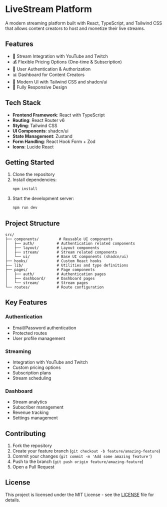 # LiveStream Platform

A modern streaming platform built with React, TypeScript, and Tailwind CSS that allows content creators to host and monetize their live streams.

## Features

- 🎥 Stream Integration with YouTube and Twitch
- 💰 Flexible Pricing Options (One-time & Subscription)
- 👥 User Authentication & Authorization
- 📊 Dashboard for Content Creators
- 🎨 Modern UI with Tailwind CSS and shadcn/ui
- 📱 Fully Responsive Design

## Tech Stack

- **Frontend Framework**: React with TypeScript
- **Routing**: React Router v6
- **Styling**: Tailwind CSS
- **UI Components**: shadcn/ui
- **State Management**: Zustand
- **Form Handling**: React Hook Form + Zod
- **Icons**: Lucide React

## Getting Started

1. Clone the repository
2. Install dependencies:
   ```bash
   npm install
   ```
3. Start the development server:
   ```bash
   npm run dev
   ```

## Project Structure

```
src/
├── components/         # Reusable UI components
│   ├── auth/          # Authentication related components
│   ├── layout/        # Layout components
│   ├── stream/        # Stream related components
│   └── ui/            # Base UI components (shadcn/ui)
├── hooks/             # Custom React hooks
├── lib/               # Utilities and type definitions
├── pages/             # Page components
│   ├── auth/          # Authentication pages
│   ├── dashboard/     # Dashboard pages
│   └── stream/        # Stream pages
└── routes/            # Route configuration
```

## Key Features

### Authentication
- Email/Password authentication
- Protected routes
- User profile management

### Streaming
- Integration with YouTube and Twitch
- Custom pricing options
- Subscription plans
- Stream scheduling

### Dashboard
- Stream analytics
- Subscriber management
- Revenue tracking
- Settings management

## Contributing

1. Fork the repository
2. Create your feature branch (`git checkout -b feature/amazing-feature`)
3. Commit your changes (`git commit -m 'Add some amazing feature'`)
4. Push to the branch (`git push origin feature/amazing-feature`)
5. Open a Pull Request

## License

This project is licensed under the MIT License - see the [LICENSE](LICENSE) file for details.